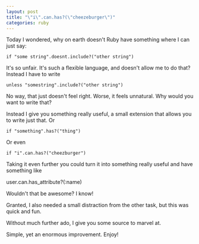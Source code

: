 ```yaml
---
layout: post
title: "\"i\".can.has?(\"cheezeburger\")"
categories: ruby
---
```

Today I wondered, why on earth doesn't Ruby have something where I can just say:

    if "some string".doesnt.include?("other string")

It's so unfair. It's such a flexible language, and doesn't allow me to do that? Instead I have to write

    unless "somestring".include?("other string")

No way, that just doesn't feel right. Worse, it feels unnatural. Why would you want to write that?

Instead I give you something really useful, a small extension that allows you to write just that. Or

    if "something".has?("thing")

Or even

    if "i".can.has?("cheezburger")

Taking it even further you could turn it into something really useful and have something like

   user.can.has_attribute?(:name)

Wouldn't that be awesome? I know!

Granted, I also needed a small distraction from the other task, but this was quick and fun.

Without much further ado, I give you some source to marvel at.

<script src="http://gist.github.com/11243.js"></script>

Simple, yet an enormous improvement. Enjoy!